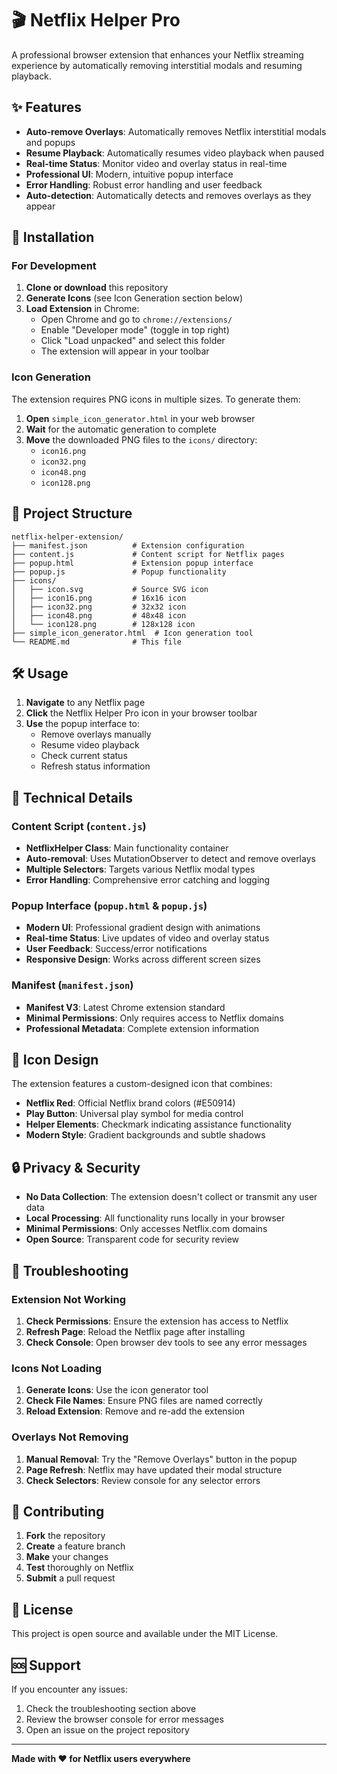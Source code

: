 # 🎬 Netflix Helper Pro

A professional browser extension that enhances your Netflix streaming experience by automatically removing interstitial modals and resuming playback.

## ✨ Features

- **Auto-remove Overlays**: Automatically removes Netflix interstitial modals and popups
- **Resume Playback**: Automatically resumes video playback when paused
- **Real-time Status**: Monitor video and overlay status in real-time
- **Professional UI**: Modern, intuitive popup interface
- **Error Handling**: Robust error handling and user feedback
- **Auto-detection**: Automatically detects and removes overlays as they appear

## 🚀 Installation

### For Development

1. **Clone or download** this repository
2. **Generate Icons** (see Icon Generation section below)
3. **Load Extension** in Chrome:
   - Open Chrome and go to `chrome://extensions/`
   - Enable "Developer mode" (toggle in top right)
   - Click "Load unpacked" and select this folder
   - The extension will appear in your toolbar

### Icon Generation

The extension requires PNG icons in multiple sizes. To generate them:

1. **Open** `simple_icon_generator.html` in your web browser
2. **Wait** for the automatic generation to complete
3. **Move** the downloaded PNG files to the `icons/` directory:
   - `icon16.png`
   - `icon32.png` 
   - `icon48.png`
   - `icon128.png`

## 📁 Project Structure

```
netflix-helper-extension/
├── manifest.json          # Extension configuration
├── content.js             # Content script for Netflix pages
├── popup.html             # Extension popup interface
├── popup.js               # Popup functionality
├── icons/
│   ├── icon.svg           # Source SVG icon
│   ├── icon16.png         # 16x16 icon
│   ├── icon32.png         # 32x32 icon
│   ├── icon48.png         # 48x48 icon
│   └── icon128.png        # 128x128 icon
├── simple_icon_generator.html  # Icon generation tool
└── README.md              # This file
```

## 🛠️ Usage

1. **Navigate** to any Netflix page
2. **Click** the Netflix Helper Pro icon in your browser toolbar
3. **Use** the popup interface to:
   - Remove overlays manually
   - Resume video playback
   - Check current status
   - Refresh status information

## 🔧 Technical Details

### Content Script (`content.js`)
- **NetflixHelper Class**: Main functionality container
- **Auto-removal**: Uses MutationObserver to detect and remove overlays
- **Multiple Selectors**: Targets various Netflix modal types
- **Error Handling**: Comprehensive error catching and logging

### Popup Interface (`popup.html` & `popup.js`)
- **Modern UI**: Professional gradient design with animations
- **Real-time Status**: Live updates of video and overlay status
- **User Feedback**: Success/error notifications
- **Responsive Design**: Works across different screen sizes

### Manifest (`manifest.json`)
- **Manifest V3**: Latest Chrome extension standard
- **Minimal Permissions**: Only requires access to Netflix domains
- **Professional Metadata**: Complete extension information

## 🎨 Icon Design

The extension features a custom-designed icon that combines:
- **Netflix Red**: Official Netflix brand colors (#E50914)
- **Play Button**: Universal play symbol for media control
- **Helper Elements**: Checkmark indicating assistance functionality
- **Modern Style**: Gradient backgrounds and subtle shadows

## 🔒 Privacy & Security

- **No Data Collection**: The extension doesn't collect or transmit any user data
- **Local Processing**: All functionality runs locally in your browser
- **Minimal Permissions**: Only accesses Netflix.com domains
- **Open Source**: Transparent code for security review

## 🐛 Troubleshooting

### Extension Not Working
1. **Check Permissions**: Ensure the extension has access to Netflix
2. **Refresh Page**: Reload the Netflix page after installing
3. **Check Console**: Open browser dev tools to see any error messages

### Icons Not Loading
1. **Generate Icons**: Use the icon generator tool
2. **Check File Names**: Ensure PNG files are named correctly
3. **Reload Extension**: Remove and re-add the extension

### Overlays Not Removing
1. **Manual Removal**: Try the "Remove Overlays" button in the popup
2. **Page Refresh**: Netflix may have updated their modal structure
3. **Check Selectors**: Review console for any selector errors

## 🤝 Contributing

1. **Fork** the repository
2. **Create** a feature branch
3. **Make** your changes
4. **Test** thoroughly on Netflix
5. **Submit** a pull request

## 📝 License

This project is open source and available under the MIT License.

## 🆘 Support

If you encounter any issues:
1. Check the troubleshooting section above
2. Review the browser console for error messages
3. Open an issue on the project repository

---

**Made with ❤️ for Netflix users everywhere** 